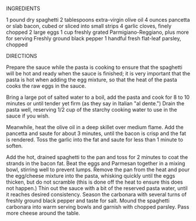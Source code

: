 INGREDIENTS

1 pound dry spaghetti
2 tablespoons extra-virgin olive oil
4 ounces pancetta or slab bacon, cubed or sliced into small strips
4 garlic cloves, finely chopped
2 large eggs
1 cup freshly grated Parmigiano-Reggiano, plus more for serving
Freshly ground black pepper
1 handful fresh flat-leaf parsley, chopped


DIRECTIONS

Prepare the sauce while the pasta is cooking to ensure that the spaghetti will be hot and ready when the sauce is finished; it is very important that the pasta is hot when adding the egg mixture, so that the heat of the pasta cooks the raw eggs in the sauce.

Bring a large pot of salted water to a boil, add the pasta and cook for 8 to 10 minutes or until tender yet firm (as they say in Italian "al dente.") Drain the pasta well, reserving 1/2 cup of the starchy cooking water to use in the sauce if you wish.

Meanwhile, heat the olive oil in a deep skillet over medium flame. Add the pancetta and saute for about 3 minutes, until the bacon is crisp and the fat is rendered. Toss the garlic into the fat and saute for less than 1 minute to soften.

Add the hot, drained spaghetti to the pan and toss for 2 minutes to coat the strands in the bacon fat. Beat the eggs and Parmesan together in a mixing bowl, stirring well to prevent lumps. Remove the pan from the heat and pour the egg/cheese mixture into the pasta, whisking quickly until the eggs thicken, but do not scramble (this is done off the heat to ensure this does not happen.) Thin out the sauce with a bit of the reserved pasta water, until it reaches desired consistency. Season the carbonara with several turns of freshly ground black pepper and taste for salt. Mound the spaghetti carbonara into warm serving bowls and garnish with chopped parsley. Pass more cheese around the table.